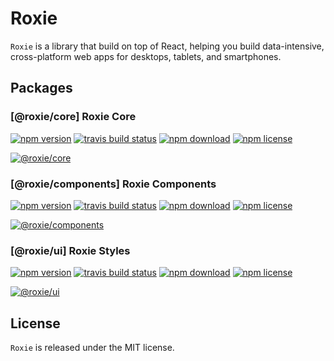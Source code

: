 # Roxie

`Roxie` is a library that build on top of React, helping you build data-intensive, cross-platform web apps for desktops, tablets, and smartphones.

## Packages

### [@roxie/core] Roxie Core

[![npm version](https://img.shields.io/npm/v/@roxie/core)](https://www.npmjs.com/package/@roxie/core)
[![travis build status](https://img.shields.io/travis/huytrongnguyen/roxie)](https://travis-ci.org/huytrongnguyen/roxie)
[![npm download](https://img.shields.io/npm/dm/@roxie/core)](https://www.npmjs.com/package/@roxie/core)
[![npm license](https://img.shields.io/npm/l/@roxie/ui)](https://www.npmjs.com/package/@roxie/core)

[![@roxie/core](https://nodei.co/npm/@roxie/core.png?downloadRank=true)](https://npmjs.org/package/@roxie/core)

### [@roxie/components] Roxie Components

[![npm version](https://img.shields.io/npm/v/@roxie/components)](https://www.npmjs.com/package/@roxie/components)
[![travis build status](https://img.shields.io/travis/huytrongnguyen/roxie)](https://travis-ci.org/huytrongnguyen/roxie)
[![npm download](https://img.shields.io/npm/dm/@roxie/components)](https://www.npmjs.com/package/@roxie/components)
[![npm license](https://img.shields.io/npm/l/@roxie/components)](https://www.npmjs.com/package/@roxie/components)

[![@roxie/components](https://nodei.co/npm/@roxie/components.png?downloadRank=true)](https://npmjs.org/package/@roxie/components)

### [@roxie/ui] Roxie Styles

[![npm version](https://img.shields.io/npm/v/@roxie/ui)](https://www.npmjs.com/package/@roxie/ui)
[![travis build status](https://img.shields.io/travis/huytrongnguyen/roxie)](https://travis-ci.org/huytrongnguyen/roxie)
[![npm download](https://img.shields.io/npm/dm/@roxie/ui)](https://www.npmjs.com/package/@roxie/ui)
[![npm license](https://img.shields.io/npm/l/@roxie/ui)](https://www.npmjs.com/package/@roxie/ui)

[![@roxie/ui](https://nodei.co/npm/@roxie/ui.png?downloadRank=true)](https://npmjs.org/package/@roxie/ui)

## License

`Roxie` is released under the MIT license.